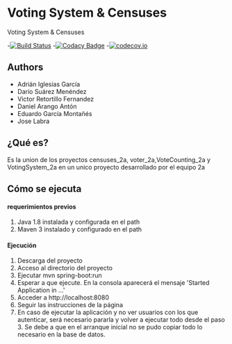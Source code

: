 # Voting System & Censuses
 Voting System & Censuses

 -[![Build Status](https://travis-ci.org/Arquisoft/VotingSystem_2a.svg?branch=master)](https://travis-ci.org/Arquisoft/VotingSystem)
-[![Codacy Badge](https://api.codacy.com/project/badge/grade/fd857e92583544eb94491a505f0200a0)](https://www.codacy.com/app/jelabra/VotingSystem)
-[![codecov.io](https://codecov.io/github/Arquisoft/VotingSystem/coverage.svg?branch=master)](https://codecov.io/github/Arquisoft/VotingSystem?branch=master)


## Authors
* Adrián Iglesias García
* Darío Suárez Menéndez
* Victor Retortillo Fernandez
* Daniel Arango Antón
* Eduardo García Montañés
* Jose Labra

## ¿Qué es?
Es la union de los proyectos censuses_2a, voter_2a,VoteCounting_2a y VotingSystem_2a en un unico proyecto desarrollado por el equipo 2a

## Cómo se ejecuta

#### requerimientos previos
1. Java 1.8 instalada y configurada en el path
2. Maven 3 instalado y configurado en el path

#### Ejecución
1. Descarga del proyecto
2. Acceso al directorio del proyecto
3. Ejecutar mvn spring-boot:run
4. Esperar a que ejecute. En la consola aparecerá el mensaje 'Started Application in ...'
5. Acceder a http://localhost:8080
6. Seguir las instrucciones de la página
7. En caso de ejecutar la aplicación y no ver usuarios con los que autenticar, será necesario pararla y volver a ejecutar todo desde el paso 3. Se debe a que en el arranque inicial no se pudo copiar todo lo necesario en la base de datos.




